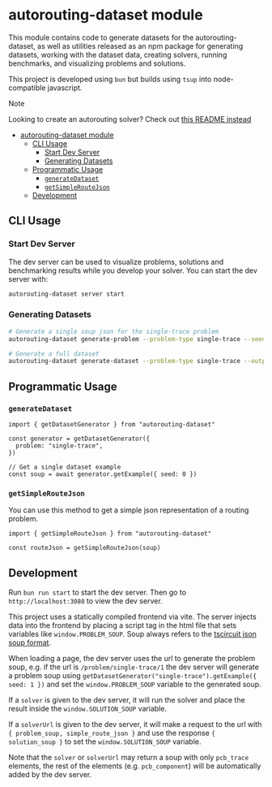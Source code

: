 # autorouting-dataset module

This module contains code to generate datasets for the autorouting-dataset, as
well as utilities released as an npm package for generating datasets, working
with the dataset data, creating solvers, running benchmarks, and visualizing
problems and solutions.

This project is developed using `bun` but builds using `tsup` into node-compatible
javascript.

> [!NOTE]
> Looking to create an autorouting solver? Check out [this README instead](../README.md#writing-a-solver)

- [autorouting-dataset module](#autorouting-dataset-module)
  - [CLI Usage](#cli-usage)
    - [Start Dev Server](#start-dev-server)
    - [Generating Datasets](#generating-datasets)
  - [Programmatic Usage](#programmatic-usage)
    - [`generateDataset`](#generatedataset)
    - [`getSimpleRouteJson`](#getsimpleroutejson)
  - [Development](#development)

## CLI Usage

### Start Dev Server

The dev server can be used to visualize problems, solutions and benchmarking
results while you develop your solver. You can start the dev server with:

```bash
autorouting-dataset server start
```

### Generating Datasets

```bash
# Generate a single soup json for the single-trace problem
autorouting-dataset generate-problem --problem-type single-trace --seed 0 --output ./single-trace-problem-0.json

# Generate a full dataset
autorouting-dataset generate-dataset --problem-type single-trace --output ./single-trace-problem-XXX.json
```

## Programmatic Usage

### `generateDataset`

```tsx
import { getDatasetGenerator } from "autorouting-dataset"

const generator = getDatasetGenerator({
  problem: "single-trace",
})

// Get a single dataset example
const soup = await generator.getExample({ seed: 0 })
```

### `getSimpleRouteJson`

You can use this method to get a simple json representation of a routing problem.

```tsx
import { getSimpleRouteJson } from "autorouting-dataset"

const routeJson = getSimpleRouteJson(soup)
```

## Development

Run `bun run start` to start the dev server. Then go to `http://localhost:3080` to view the dev server.

This project uses a statically compiled frontend via vite. The server injects
data into the frontend by placing a script tag in the html file that sets variables
like `window.PROBLEM_SOUP`. Soup always refers to the [tscircuit json soup format](https://docs.tscircuit.com/api-reference/advanced/soup).

When loading a page, the dev server uses the url to generate the problem soup,
e.g. if the url is `/problem/single-trace/1` the dev server will generate a
problem soup using `getDatasetGenerator("single-trace").getExample({ seed: 1 })`
and set the `window.PROBLEM_SOUP` variable to the generated soup.

If a `solver` is given to the dev server, it will run the solver and place the
result inside the `window.SOLUTION_SOUP` variable.

If a `solverUrl` is given to the dev server, it will make a request to the url
with `{ problem_soup, simple_route_json }` and use the response `{ solution_soup }`
to set the `window.SOLUTION_SOUP` variable.

Note that the `solver` or `solverUrl` may return a soup with only `pcb_trace` elements,
the rest of the elements (e.g. `pcb_component`) will be automatically added by the dev server.
